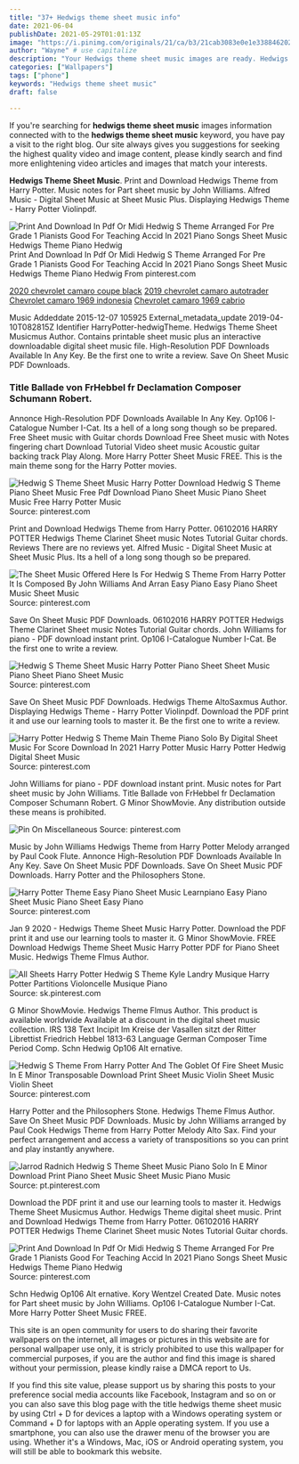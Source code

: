 ```yaml
---
title: "37+ Hedwigs theme sheet music info"
date: 2021-06-04
publishDate: 2021-05-29T01:01:13Z
image: "https://i.pinimg.com/originals/21/ca/b3/21cab3083e0e1e3388462020108e90be.png"
author: "Wayne" # use capitalize
description: "Your Hedwigs theme sheet music images are ready. Hedwigs theme sheet music are a topic that is being searched for and liked by netizens today. You can Get the Hedwigs theme sheet music files here. Get all royalty-free photos."
categories: ["Wallpapers"]
tags: ["phone"]
keywords: "Hedwigs theme sheet music"
draft: false

---
```


If you're searching for **hedwigs theme sheet music** images information connected with to the **hedwigs theme sheet music** keyword, you have pay a visit to the right  blog.  Our site always  gives you  suggestions  for seeking  the highest  quality video and image  content, please kindly search and find more enlightening video articles and images  that match your interests.

**Hedwigs Theme Sheet Music**. Print and Download Hedwigs Theme from Harry Potter. Music notes for Part sheet music by John Williams. Alfred Music - Digital Sheet Music at Sheet Music Plus. Displaying Hedwigs Theme - Harry Potter Violinpdf.

![Print And Download In Pdf Or Midi Hedwig S Theme Arranged For Pre Grade 1 Pianists Good For Teaching Accid In 2021 Piano Songs Sheet Music Hedwigs Theme Piano Hedwig](https://i.pinimg.com/originals/21/ca/b3/21cab3083e0e1e3388462020108e90be.png "Print And Download In Pdf Or Midi Hedwig S Theme Arranged For Pre Grade 1 Pianists Good For Teaching Accid In 2021 Piano Songs Sheet Music Hedwigs Theme Piano Hedwig")
Print And Download In Pdf Or Midi Hedwig S Theme Arranged For Pre Grade 1 Pianists Good For Teaching Accid In 2021 Piano Songs Sheet Music Hedwigs Theme Piano Hedwig From pinterest.com

[2020 chevrolet camaro coupe black](/2020-chevrolet-camaro-coupe-black/)
[2019 chevrolet camaro autotrader](/2019-chevrolet-camaro-autotrader/)
[Chevrolet camaro 1969 indonesia](/chevrolet-camaro-1969-indonesia/)
[Chevrolet camaro 1969 cabrio](/chevrolet-camaro-1969-cabrio/)

Music Addeddate 2015-12-07 105925 External_metadata_update 2019-04-10T082815Z Identifier HarryPotter-hedwigTheme. Hedwigs Theme Sheet Musicmus Author. Contains printable sheet music plus an interactive downloadable digital sheet music file. High-Resolution PDF Downloads Available In Any Key. Be the first one to write a review. Save On Sheet Music PDF Downloads.

### Title Ballade von FrHebbel fr Declamation Composer Schumann Robert.

Annonce High-Resolution PDF Downloads Available In Any Key. Op106 I-Catalogue Number I-Cat. Its a hell of a long song though so be prepared. Free Sheet music with Guitar chords Download Free Sheet music with Notes fingering chart Download Tutorial Video sheet music Acoustic guitar backing track Play Along. More Harry Potter Sheet Music FREE. This is the main theme song for the Harry Potter movies.


![Hedwig S Theme Sheet Music Harry Potter Download Hedwig S Theme Piano Sheet Music Free Pdf Download Piano Sheet Music Piano Sheet Music Free Harry Potter Music](https://i.pinimg.com/originals/55/63/8e/55638ebfa8d76f3b0c45e0ad5ebdf0aa.jpg "Hedwig S Theme Sheet Music Harry Potter Download Hedwig S Theme Piano Sheet Music Free Pdf Download Piano Sheet Music Piano Sheet Music Free Harry Potter Music")
Source: pinterest.com

Print and Download Hedwigs Theme from Harry Potter. 06102016 HARRY POTTER Hedwigs Theme Clarinet Sheet music Notes Tutorial Guitar chords. Reviews There are no reviews yet. Alfred Music - Digital Sheet Music at Sheet Music Plus. Its a hell of a long song though so be prepared.

![The Sheet Music Offered Here Is For Hedwig S Theme From Harry Potter It Is Composed By John Williams And Arran Easy Piano Easy Piano Sheet Music Sheet Music](https://i.pinimg.com/originals/6e/a7/a9/6ea7a9d232bf0d7ed060a98895ae93a9.png "The Sheet Music Offered Here Is For Hedwig S Theme From Harry Potter It Is Composed By John Williams And Arran Easy Piano Easy Piano Sheet Music Sheet Music")
Source: pinterest.com

Save On Sheet Music PDF Downloads. 06102016 HARRY POTTER Hedwigs Theme Clarinet Sheet music Notes Tutorial Guitar chords. John Williams for piano - PDF download instant print. Op106 I-Catalogue Number I-Cat. Be the first one to write a review.

![Hedwig S Theme Sheet Music Harry Potter Piano Sheet Sheet Music Piano Sheet Piano Sheet Music](https://i.pinimg.com/474x/d7/c2/9f/d7c29f64aa7029c3f91d8b9f4ee75001.jpg "Hedwig S Theme Sheet Music Harry Potter Piano Sheet Sheet Music Piano Sheet Piano Sheet Music")
Source: pinterest.com

Save On Sheet Music PDF Downloads. Hedwigs Theme AltoSaxmus Author. Displaying Hedwigs Theme - Harry Potter Violinpdf. Download the PDF print it and use our learning tools to master it. Be the first one to write a review.

![Harry Potter Hedwig S Theme Main Theme Piano Solo By Digital Sheet Music For Score Download In 2021 Harry Potter Music Harry Potter Hedwig Digital Sheet Music](https://i.pinimg.com/originals/f5/f4/b0/f5f4b02729dc18e17b20d060c97d6e8e.png "Harry Potter Hedwig S Theme Main Theme Piano Solo By Digital Sheet Music For Score Download In 2021 Harry Potter Music Harry Potter Hedwig Digital Sheet Music")
Source: pinterest.com

John Williams for piano - PDF download instant print. Music notes for Part sheet music by John Williams. Title Ballade von FrHebbel fr Declamation Composer Schumann Robert. G Minor ShowMovie. Any distribution outside these means is prohibited.

![Pin On Miscellaneous](https://i.pinimg.com/originals/9f/e4/70/9fe470ffae7806d4369edf1f5cbd2c0a.jpg "Pin On Miscellaneous")
Source: pinterest.com

Music by John Williams Hedwigs Theme from Harry Potter Melody arranged by Paul Cook Flute. Annonce High-Resolution PDF Downloads Available In Any Key. Save On Sheet Music PDF Downloads. Save On Sheet Music PDF Downloads. Harry Potter and the Philosophers Stone.

![Harry Potter Theme Easy Piano Sheet Music Learnpiano Easy Piano Sheet Music Piano Sheet Easy Piano](https://i.pinimg.com/originals/cb/85/77/cb8577a400063b014916e993bae3eaee.png "Harry Potter Theme Easy Piano Sheet Music Learnpiano Easy Piano Sheet Music Piano Sheet Easy Piano")
Source: pinterest.com

Jan 9 2020 - Hedwigs Theme Sheet Music Harry Potter. Download the PDF print it and use our learning tools to master it. G Minor ShowMovie. FREE Download Hedwigs Theme Sheet Music Harry Potter PDF for Piano Sheet Music. Hedwigs Theme Flmus Author.

![All Sheets Harry Potter Hedwig S Theme Kyle Landry Musique Harry Potter Partitions Violoncelle Musique Piano](https://i.pinimg.com/originals/3f/af/11/3faf1150e8d8fdecf1080dfc827fc714.jpg "All Sheets Harry Potter Hedwig S Theme Kyle Landry Musique Harry Potter Partitions Violoncelle Musique Piano")
Source: sk.pinterest.com

G Minor ShowMovie. Hedwigs Theme Flmus Author. This product is available worldwide Available at a discount in the digital sheet music collection. IRS 138 Text Incipit Im Kreise der Vasallen sitzt der Ritter Librettist Friedrich Hebbel 1813-63 Language German Composer Time Period Comp. Schn Hedwig Op106 Alt ernative.

![Hedwig S Theme From Harry Potter And The Goblet Of Fire Sheet Music In E Minor Transposable Download Print Sheet Music Violin Sheet Music Violin Sheet](https://i.pinimg.com/originals/72/cc/52/72cc529d0796c81683fc71dc6449af5e.gif "Hedwig S Theme From Harry Potter And The Goblet Of Fire Sheet Music In E Minor Transposable Download Print Sheet Music Violin Sheet Music Violin Sheet")
Source: pinterest.com

Harry Potter and the Philosophers Stone. Hedwigs Theme Flmus Author. Save On Sheet Music PDF Downloads. Music by John Williams arranged by Paul Cook Hedwigs Theme from Harry Potter Melody Alto Sax. Find your perfect arrangement and access a variety of transpositions so you can print and play instantly anywhere.

![Jarrod Radnich Hedwig S Theme Sheet Music Piano Solo In E Minor Download Print Piano Sheet Music Sheet Music Piano Music](https://i.pinimg.com/originals/78/ae/d9/78aed9844a9183596d1849d9eaa62145.gif "Jarrod Radnich Hedwig S Theme Sheet Music Piano Solo In E Minor Download Print Piano Sheet Music Sheet Music Piano Music")
Source: pt.pinterest.com

Download the PDF print it and use our learning tools to master it. Hedwigs Theme Sheet Musicmus Author. Hedwigs Theme digital sheet music. Print and Download Hedwigs Theme from Harry Potter. 06102016 HARRY POTTER Hedwigs Theme Clarinet Sheet music Notes Tutorial Guitar chords.

![Print And Download In Pdf Or Midi Hedwig S Theme Arranged For Pre Grade 1 Pianists Good For Teaching Accid In 2021 Piano Songs Sheet Music Hedwigs Theme Piano Hedwig](https://i.pinimg.com/originals/21/ca/b3/21cab3083e0e1e3388462020108e90be.png "Print And Download In Pdf Or Midi Hedwig S Theme Arranged For Pre Grade 1 Pianists Good For Teaching Accid In 2021 Piano Songs Sheet Music Hedwigs Theme Piano Hedwig")
Source: pinterest.com

Schn Hedwig Op106 Alt ernative. Kory Wentzel Created Date. Music notes for Part sheet music by John Williams. Op106 I-Catalogue Number I-Cat. More Harry Potter Sheet Music FREE.

This site is an open community for users to do sharing their favorite wallpapers on the internet, all images or pictures in this website are for personal wallpaper use only, it is stricly prohibited to use this wallpaper for commercial purposes, if you are the author and find this image is shared without your permission, please kindly raise a DMCA report to Us.

If you find this site value, please support us by sharing this posts to your preference social media accounts like Facebook, Instagram and so on or you can also save this blog page with the title hedwigs theme sheet music by using Ctrl + D for devices a laptop with a Windows operating system or Command + D for laptops with an Apple operating system. If you use a smartphone, you can also use the drawer menu of the browser you are using. Whether it's a Windows, Mac, iOS or Android operating system, you will still be able to bookmark this website.
